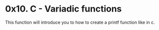 # 0x10. C - Variadic functions
This function will introduce you to how to create a printf function like in c.
